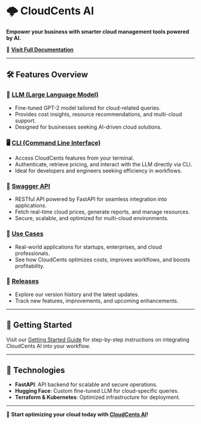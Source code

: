 # 🌩️ **CloudCents AI**  
**Empower your business with smarter cloud management tools powered by AI.**  

📖 [**Visit Full Documentation**](https://cloudcents.ai/docs)  

---

## 🛠️ **Features Overview**

### 🤖 [**LLM (Large Language Model)**](https://cloudcents.ai/docs/llm)  
- Fine-tuned GPT-2 model tailored for cloud-related queries.  
- Provides cost insights, resource recommendations, and multi-cloud support.  
- Designed for businesses seeking AI-driven cloud solutions.

### 🖥️ [**CLI (Command Line Interface)**](https://cloudcents.ai/docs/cli)  
- Access CloudCents features from your terminal.  
- Authenticate, retrieve pricing, and interact with the LLM directly via CLI.  
- Ideal for developers and engineers seeking efficiency in workflows.

### 🔗 [**Swagger API**](https://cloudcents.ai/docs/swagger-api)  
- RESTful API powered by FastAPI for seamless integration into applications.  
- Fetch real-time cloud prices, generate reports, and manage resources.  
- Secure, scalable, and optimized for multi-cloud environments.

### 🚀 [**Use Cases**](https://cloudcents.ai/docs/use-cases)  
- Real-world applications for startups, enterprises, and cloud professionals.  
- See how CloudCents optimizes costs, improves workflows, and boosts profitability.

### 📜 [**Releases**](https://cloudcents.ai/docs/releases)  
- Explore our version history and the latest updates.  
- Track new features, improvements, and upcoming enhancements.

---

## 🌟 **Getting Started**
Visit our [Getting Started Guide](https://cloudcents.ai/docs/getting-started) for step-by-step instructions on integrating CloudCents AI into your workflow.

---

## 🔧 **Technologies**
- **FastAPI**: API backend for scalable and secure operations.  
- **Hugging Face**: Custom fine-tuned LLM for cloud-specific queries.  
- **Terraform & Kubernetes**: Optimized infrastructure for deployment.  

---

🚀 **Start optimizing your cloud today with [CloudCents AI](https://cloudcents.ai/docs)!**
